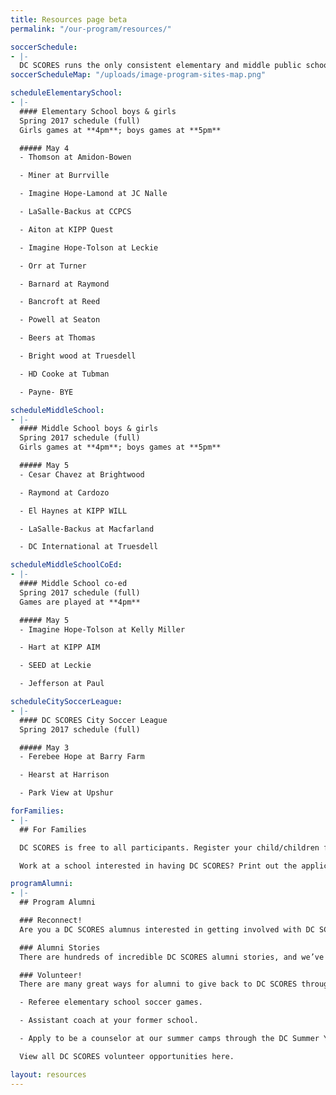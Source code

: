 ```yaml
---
title: Resources page beta
permalink: "/our-program/resources/"

soccerSchedule:
- |-
  DC SCORES runs the only consistent elementary and middle public school soccer leagues for both boys and girls in the District of Columbia. Additionally, beginning in the fall of 2016, DC SCORES is running the DC SCORES City League, a District-wide recreation center soccer league run in partnership with the DC Department of Parks and Recreation. See below for all updated soccer schedules.
soccerScheduleMap: "/uploads/image-program-sites-map.png"

scheduleElementarySchool:
- |-
  #### Elementary School boys & girls
  Spring 2017 schedule (full)
  Girls games at **4pm**; boys games at **5pm**

  ##### May 4
  - Thomson at Amidon-Bowen

  - Miner at Burrville

  - Imagine Hope-Lamond at JC Nalle

  - LaSalle-Backus at CCPCS

  - Aiton at KIPP Quest

  - Imagine Hope-Tolson at Leckie

  - Orr at Turner

  - Barnard at Raymond

  - Bancroft at Reed

  - Powell at Seaton

  - Beers at Thomas

  - Bright wood at Truesdell

  - HD Cooke at Tubman

  - Payne- BYE

scheduleMiddleSchool:
- |-
  #### Middle School boys & girls
  Spring 2017 schedule (full)
  Girls games at **4pm**; boys games at **5pm**

  ##### May 5
  - Cesar Chavez at Brightwood

  - Raymond at Cardozo

  - El Haynes at KIPP WILL

  - LaSalle-Backus at Macfarland

  - DC International at Truesdell

scheduleMiddleSchoolCoEd:
- |-
  #### Middle School co-ed
  Spring 2017 schedule (full)
  Games are played at **4pm**

  ##### May 5
  - Imagine Hope-Tolson at Kelly Miller

  - Hart at KIPP AIM

  - SEED at Leckie

  - Jefferson at Paul

scheduleCitySoccerLeague:
- |-
  #### DC SCORES City Soccer League
  Spring 2017 schedule (full)

  ##### May 3
  - Ferebee Hope at Barry Farm

  - Hearst at Harrison

  - Park View at Upshur

forFamilies:
- |-
  ## For Families

  DC SCORES is free to all participants. Register your child/children for the next DC SCORES programming season (we’re year-round).

  Work at a school interested in having DC SCORES? Print out the application form.

programAlumni:
- |-
  ## Program Alumni

  ### Reconnect!
  Are you a DC SCORES alumnus interested in getting involved with DC SCORES? It’s easy to do! Simply email alumni@dcscores.org. You can also connect on social media by following @DCSalumni on Instagram and @dcscores on Snapchat.

  ### Alumni Stories
  There are hundreds of incredible DC SCORES alumni stories, and we’ve been lucky to document just a few of them on our blog. Read them on our blog (link).

  ### Volunteer!
  There are many great ways for alumni to give back to DC SCORES through volunteering.

  - Referee elementary school soccer games.

  - Assistant coach at your former school.

  - Apply to be a counselor at our summer camps through the DC Summer Youth Employment Program (SYEP).

  View all DC SCORES volunteer opportunities here.

layout: resources
---
```





















